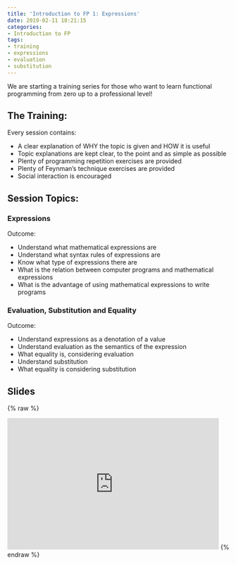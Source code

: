 ```yaml
---
title: 'Introduction to FP 1: Expressions'
date: 2019-02-11 18:21:15
categories:
- Introduction to FP
tags: 
- training
- expressions
- evaluation
- substitution
---
```


We are starting a training series for those who want to learn functional programming from zero up to a professional level!

## The Training:

Every session contains:

* A clear explanation of WHY the topic is given and HOW it is useful
* Topic explanations are kept clear, to the point and as simple as possible
* Plenty of programming repetition exercises are provided
* Plenty of Feynman’s technique exercises are provided
* Social interaction is encouraged

## Session Topics:

### Expressions

Outcome:
* Understand what mathematical expressions are
* Understand what syntax rules of expressions are
* Know what type of expressions there are
* What is the relation between computer programs and mathematical expressions
* What is the advantage of using mathematical expressions to write programs

### Evaluation, Substitution and Equality

Outcome:
* Understand expressions as a denotation of a value
* Understand evaluation as the semantics of the expression
* What equality is, considering evaluation
* Understand substitution
* What equality is considering substitution

## Slides

{% raw %}
<iframe src="https://docs.google.com/presentation/d/e/2PACX-1vQRrw-r7gOQJ6kp8fUa09i4KhDjx9N9ptjyDNrda3K_3e_bO6shR3WGBVtFuYSAuzv0jbFDoGDAYPqN/embed?start=false&loop=false&delayms=3000" frameborder="0" width="480" height="299" allowfullscreen="true" mozallowfullscreen="true" webkitallowfullscreen="true"></iframe>
{% endraw %}